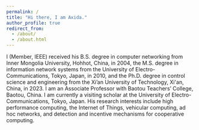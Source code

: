 ```yaml
---
permalink: /
title: "Hi there, I am Axida."
author_profile: true
redirect_from: 
  - /about/
  - /about.html
---
```


I (Member, IEEE) received his B.S. degree in computer networking from Inner Mongolia University, Hohhot, China, in 2004, the M.S. degree in information network systems from the University of Electro-Communications, Tokyo, Japan, in 2010, and the Ph.D. degree in control science and engineering from the Xi’an University of Technology, Xi'an, China, in 2023. I am an Associate Professor with Baotou Teachers’ College, Baotou, China. I am currently a visiting scholar at the University of Electro-Communications, Tokyo, Japan. His research interests include high performance computing, the Internet of Things, vehicular computing, ad hoc networks, and detection and incentive mechanisms for cooperative computing.
